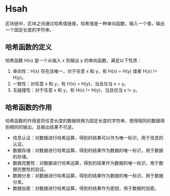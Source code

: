# Hsah

区块链中，区块之间通过哈希值链接，哈希值是一种单向函数，输入一个值，输出一个固定长度的字符串。

## 哈希函数的定义

哈希函数 H(x) 是一个从输入 x 到输出 y 的单向函数，满足以下性质：

1. 单向性：H(x) 存在且唯一，对于任意 x 和 y，有 H(x) = H(y) 或者 H(x) != H(y)。
2. 一致性：对任意 x 和 y，有 H(x) = H(y)，当且仅当 x = y。
3. 无碰撞性：对于任意 x 和 y，有 H(x) != H(y)，当且仅当 x != y。

## 哈希函数的作用

哈希函数的作用是将任意长度的数据转换为固定长度的字符串，使得相同的数据得到相同的输出，且输出结果不可逆。

- 信息认证：对数据进行哈希运算，得到的结果可以作为唯一标识，用于信息的认证。
- 数据存储：对数据进行哈希运算，得到的结果作为数据的唯一标识，用于数据的存储。
- 数据完整性：对数据进行哈希运算，得到的结果作为数据的唯一标识，用于数据完整性的验证。
- 数据分发：对数据进行哈希运算，得到的结果作为数据的唯一标识，用于数据分发。
- 数据加密：对数据进行哈希运算，得到的结果作为密钥，用于数据的加密。

<!--
密码学中，采用的哈希函数称为名**cryptographic hash function。**其两个重要性质分别为**collision resistance**（对哈希碰撞具有抗拒性）和**hiding(隐藏性)**

## collision resistence

给定 x 和 y，且有 x!=y，但给定一个哈希函数 Hash()，可以得到 Hash(x)=Hash(y)，则称为**hash 碰撞。**
产生原因：输入空间大于输出空间。
比如 256 位的哈希值，输出空间 2^256，输入空间无限 ，根据鸽笼原理，终究会有哈希碰撞。
collision resistance 保证,如果有 Hash(x) != Hash(y)，必然可以得到 x!=y。（当然，这是理想状态，实际应用中，哈希碰撞基本上难以避免。目前并不存在一个 hash 函数可以从数学上证明具有 collision resistance 的性质）

- 作用：
  - 对 message 求 digest （比如版本管理）。
  - 此时告诉某人 H(x)， 彼时某人拿到 x 求证，可验证当初 x 消息是否准确。

某些哈希函数经年后，人们找到了人为制作哈希碰撞的方法，故不再安全。 如 md5。

## hiding

无法从散列值逆向推导出原始数据。

## collision resistance 和 hiding 结合实现 digital commitment / digital equivallent of a sealed envelope(数据保证)：

实际使用中，为了 x 足够大，会对 x 进行“加盐”，对 x 拼接一个 nonce，对其整体取 Hash。
即： ** x + nonce => H(x & nonce) **

## puzzle friendly

在在比特币系统中，还需要第三个性质 Puzzle friendly。该性质要求哈希值计算事先不可预测，仅仅根据输入很难预测出输出。例如：我们需要一个哈希值，存在于某一个范围内，只能通过不停运算查找出来。
该性质保证了比特币系统中，只能通过“挖矿”获得比特币。也就是说，该性质保证了工作量证明(POW)机制可以运行下去【“difficult to solve，but easy to verify”】。
在比特币系统中采用 SHA-256 哈希函数 -->
